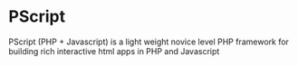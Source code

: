 # PScript
PScript (PHP + Javascript) is a light weight novice level PHP framework for building rich interactive html apps in PHP and Javascript
